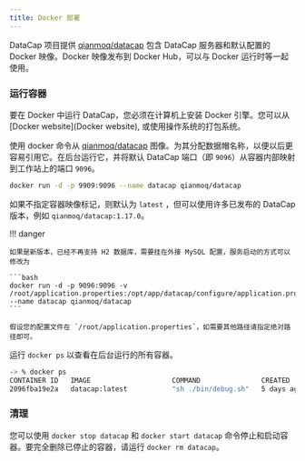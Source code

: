 ```yaml
---
title: Docker 部署
---
```


DataCap 项目提供 [qianmoq/datacap](https://hub.docker.com/r/qianmoq/datacap) 包含 DataCap 服务器和默认配置的 Docker 映像。Docker 映像发布到 Docker Hub，可以与 Docker 运行时等一起使用。

### 运行容器

要在 Docker 中运行 DataCap，您必须在计算机上安装 Docker 引擎。您可以从 [Docker website](Docker website), 或使用操作系统的打包系统。

使用 docker 命令从 [qianmoq/datacap](https://hub.docker.com/r/qianmoq/datacap) 图像。为其分配数据帽名称，以便以后更容易引用它。在后台运行它，并将默认 DataCap 端口（即 `9096`）从容器内部映射到工作站上的端口 `9096`。

```bash
docker run -d -p 9909:9096 --name datacap qianmoq/datacap
```

如果不指定容器映像标记，则默认为 `latest` ，但可以使用许多已发布的 DataCap 版本，例如 `qianmoq/datacap:1.17.0`。

!!! danger

    如果是新版本，已经不再支持 H2 数据库，需要挂在外接 MySQL 配置，服务启动的方式可以修改为

    ```bash
    docker run -d -p 9096:9096 -v /root/application.properties:/opt/app/datacap/configure/application.properties --name datacap qianmoq/datacap
    ```

    假设您的配置文件在 `/root/application.properties`，如需要其他路径请指定绝对路径即可。

运行 `docker ps` 以查看在后台运行的所有容器。

```bash
-> % docker ps
CONTAINER ID   IMAGE                    COMMAND               CREATED      STATUS          PORTS                    NAMES
2096fba19e2a   datacap:latest           "sh ./bin/debug.sh"   5 days ago   Up 14 seconds   0.0.0.0:9909->9096/tcp   datacap
```

### 清理

您可以使用 `docker stop datacap` 和 `docker start datacap` 命令停止和启动容器。要完全删除已停止的容器，请运行 `docker rm datacap`。
